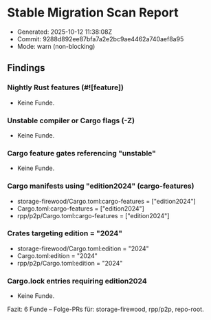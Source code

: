 # Stable Migration Scan Report

- Generated: 2025-10-12 11:38:08Z
- Commit: 9288d892ee87bfa7a2e2bc9ae4462a740aef8a95
- Mode: warn (non-blocking)

## Findings

### Nightly Rust features (#![feature])
- Keine Funde.

### Unstable compiler or Cargo flags (-Z)
- Keine Funde.

### Cargo feature gates referencing "unstable"
- Keine Funde.

### Cargo manifests using "edition2024" (cargo-features)
- storage-firewood/Cargo.toml:cargo-features = ["edition2024"]
- Cargo.toml:cargo-features = ["edition2024"]
- rpp/p2p/Cargo.toml:cargo-features = ["edition2024"]

### Crates targeting edition = "2024"
- storage-firewood/Cargo.toml:edition = "2024"
- Cargo.toml:edition = "2024"
- rpp/p2p/Cargo.toml:edition = "2024"

### Cargo.lock entries requiring edition2024
- Keine Funde.

Fazit: 6 Funde – Folge-PRs für: storage-firewood, rpp/p2p, repo-root.

